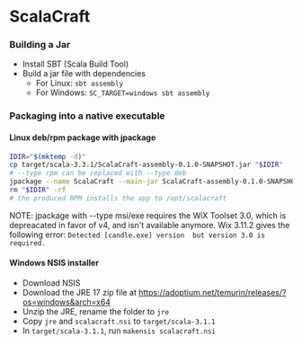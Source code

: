 # ScalaCraft

### Building a Jar

- Install SBT (Scala Build Tool)
- Build a jar file with dependencies
  - For Linux: `sbt assembly`
  - For Windows: `SC_TARGET=windows sbt assembly`

### Packaging into a native executable

#### Linux deb/rpm package with jpackage

```bash
IDIR="$(mktemp -d)"
cp target/scala-3.3.1/ScalaCraft-assembly-0.1.0-SNAPSHOT.jar "$IDIR"
# --type rpm can be replaced with --type deb
jpackage --name ScalaCraft --main-jar ScalaCraft-assembly-0.1.0-SNAPSHOT.jar --main-class dev.miikat.scalacraft.game.main --type rpm --input "$IDIR"
rm "$IDIR" -rf
# the produced RPM installs the app to /opt/scalacraft
```

NOTE: jpackage with --type msi/exe requires the WiX Toolset 3.0, which is depreacated in favor of v4, and isn't available anymore. Wix 3.11.2 gives the following error: `Detected [candle.exe] version  but version 3.0 is required.`

#### Windows NSIS installer

- Download NSIS
- Download the JRE 17 zip file at https://adoptium.net/temurin/releases/?os=windows&arch=x64
- Unzip the JRE, rename the folder to `jre`
- Copy `jre` and `scalacraft.nsi` to `target/scala-3.1.1`
- In `target/scala-3.1.1`, run `makensis scalacraft.nsi`
